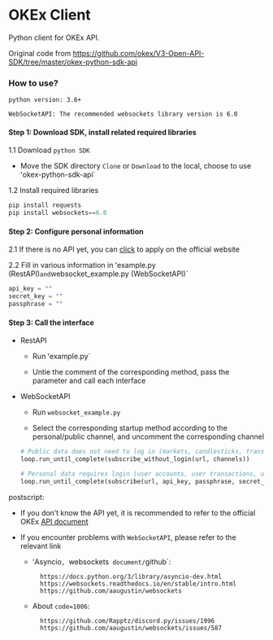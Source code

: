 # OKEx Client

Python client for OKEx API.

Original code from
https://github.com/okex/V3-Open-API-SDK/tree/master/okex-python-sdk-api


### How to use?

`python version: 3.6+`

`WebSocketAPI: The recommended websockets library version is 6.0`


#### Step 1: Download SDK, install related required libraries

1.1 Download `python SDK`
* Move the SDK directory `Clone` or `Download` to the local, choose to use ʻokex-python-sdk-api`

1.2 Install required libraries
```python
pip install requests
pip install websockets==6.0
```


#### Step 2: Configure personal information

2.1 If there is no API yet, you can [click](https://www.okex.com/account/users/myApi) to apply on the official website

2.2 Fill in various information in ʻexample.py (RestAPI)` and `websocket_example.py (WebSocketAPI)`
```python
api_key = ""
secret_key = ""
passphrase = ""
```


#### Step 3: Call the interface

* RestAPI
    
    * Run ʻexample.py`
    
    * Untie the comment of the corresponding method, pass the parameter and call each interface
    
* WebSocketAPI
    
    * Run `websocket_example.py`
        
    * Select the corresponding startup method according to the personal/public channel, and uncomment the corresponding channel
    
    ```python
    # Public data does not need to log in (markets, candlesticks, transaction data, capital rate, price limit range, depth data, marked prices and other channels)
    loop.run_until_complete(subscribe_without_login(url, channels))
    
    # Personal data requires login (user accounts, user transactions, user positions, etc. channels)
    loop.run_until_complete(subscribe(url, api_key, passphrase, secret_key, channels))
    ```

postscript:

* If you don’t know the API yet, it is recommended to refer to the official OKEx [API document](https://www.okex.com/docs/zh/)

* If you encounter problems with `WebSocketAPI`, please refer to the relevant link

    * ʻAsyncio`, `websockets` document/`github`:
    
            https://docs.python.org/3/library/asyncio-dev.html
            https://websockets.readthedocs.io/en/stable/intro.html
            https://github.com/aaugustin/websockets
    
    * About `code=1006`:
    
            https://github.com/Rapptz/discord.py/issues/1996
            https://github.com/aaugustin/websockets/issues/587
